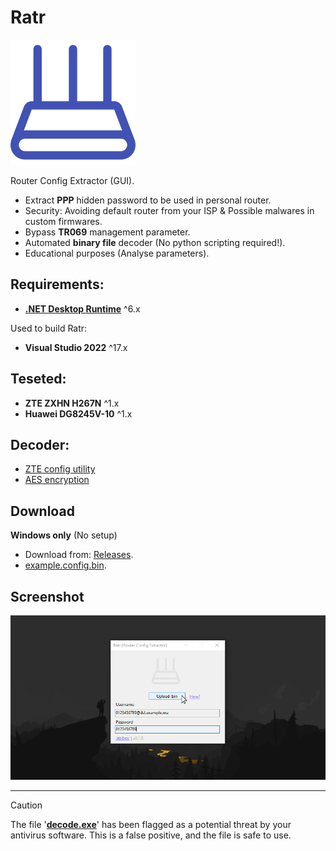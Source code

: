# Ratr

[![Ratr](./.static/icon.svg)](#)

Router Config Extractor (GUI).  

* Extract **PPP** hidden password to be used in personal router.
* Security: Avoiding default router from your ISP & Possible malwares in custom firmwares.
* Bypass **TR069** management parameter.
* Automated **binary file** decoder (No python scripting required!).
* Educational purposes (Analyse parameters).

## Requirements:

* [**.NET Desktop Runtime**](https://dotnet.microsoft.com/en-us/download/dotnet/thank-you/runtime-desktop-6.0.23-windows-x64-installer) ^6.x

Used to build Ratr:

* **Visual Studio 2022** ^17.x

## Teseted:

* **ZTE ZXHN H267N** ^1.x
* **Huawei DG8245V-10** ^1.x

## Decoder:

* [ZTE config utility](https://github.com/mkst/zte-config-utility)
* [AES encryption](https://pypi.org/project/pycryptodomex/)

## Download

**Windows only** (No setup)

* Download from: [Releases](https://github.com/Jakiboy/Ratr/releases).
* [example.config.bin](./.static/example.config.bin).

## Screenshot

[![screenshot](./.static/screenshot.png)](#)

---

> [!CAUTION]
> The file '[**decode.exe**](https://github.com/Jakiboy/Ratr/raw/refs/heads/main/bin/decode.exe)' has been flagged as a potential threat by your antivirus software. This is a false positive, and the file is safe to use.
